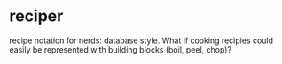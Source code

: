 # reciper
recipe notation for nerds: database style. What if cooking recipies could easily be represented with building blocks (boil, peel, chop)?
